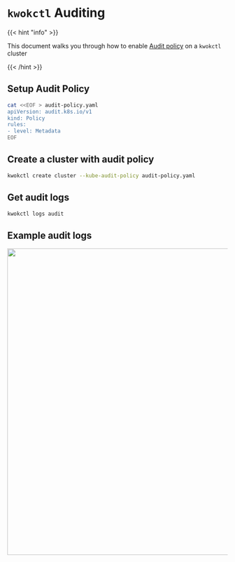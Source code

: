 # `kwokctl` Auditing

{{< hint "info" >}}

This document walks you through how to enable [Audit policy] on a `kwokctl` cluster

{{< /hint >}}

## Setup Audit Policy

``` bash
cat <<EOF > audit-policy.yaml
apiVersion: audit.k8s.io/v1
kind: Policy
rules:
- level: Metadata
EOF
```

## Create a cluster with audit policy

``` bash
kwokctl create cluster --kube-audit-policy audit-policy.yaml
```

## Get audit logs

``` bash
kwokctl logs audit
```

## Example audit logs

<img width="700px" src="/img/demo/audit-log.svg">

[Audit policy]: https://kubernetes.io/docs/tasks/debug-application-cluster/audit/#audit-policy
